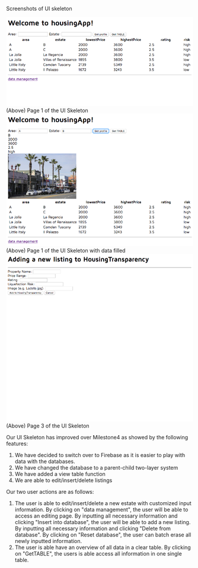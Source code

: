 Screenshots of UI skeleton

![Page1](/public/MS5S1.PNG)
(Above) Page 1 of the UI Skeleton
![Page2](/public/MS5S2.PNG)
(Above) Page 1 of the UI Skeleton with data filled
![Page2](/public/MS4S3.PNG)
(Above) Page 3 of the UI Skeleton

Our UI Skeleton has improved over Milestone4 as showed by the following features:
1. We have decided to switch over to Firebase as it is easier to play with data with the databases.
2. We have changed the database to a parent-child two-layer system
3. We have added a view table function
4. We are able to edit/insert/delete listings

Our two user actions are as follows:
1. The user is able to edit/insert/delete a new estate with customized input information. By clicking on "data management", the user will be able to access an editing page. By inputting all necessary information and clicking "Insert into database", the user will be able to add a new listing. By inputting all necessary information and clicking "Delete from database". By clicking on "Reset database", the user can batch erase all newly inputted information.
2. The user is able have an overview of all data in a clear table. By clicking on "GetTABLE", the users is able access all information in one single table.